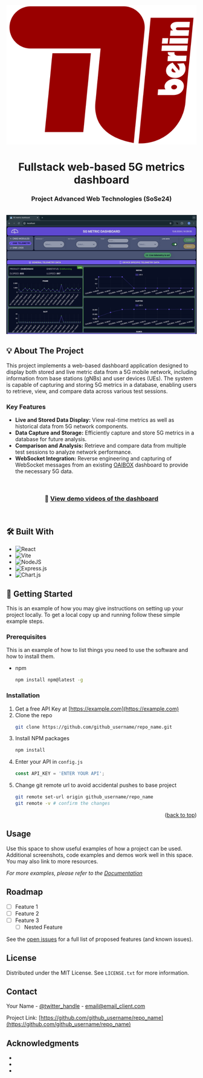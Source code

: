<!-- PROJECT LOGO -->
<div align="center">
  <img src="images/TU-Berlin-Logo.svg" alt="Logo">
  <h1 align="center"> Fullstack web-based 5G metrics dashboard </h1>
  <h3>Project Advanced Web Technologies (SoSe24) </h3>
</div>


<!-- TABLE OF CONTENTS -->
<!-- <details>
  <summary>Table of Contents</summary>
  <ol>
    <li>
      <a href="#about-the-project">About The Project</a>
      <ul>
        <li><a href="#built-with">Built With</a></li>
      </ul>
    </li>
    <li>
      <a href="#getting-started">Getting Started</a>
      <ul>
        <li><a href="#prerequisites">Prerequisites</a></li>
        <li><a href="#installation">Installation</a></li>
      </ul>
    </li>
    <li><a href="#usage">Usage</a></li>
    <li><a href="#roadmap">Roadmap</a></li>
    <li><a href="#contributing">Contributing</a></li>
    <li><a href="#license">License</a></li>
    <li><a href="#contact">Contact</a></li>
    <li><a href="#acknowledgments">Acknowledgments</a></li>
  </ol>
</details> -->

<br/>

<img src="images/dashboard.png"/>

<br/>

<!-- ABOUT THE PROJECT -->
## 💡 About The Project

This project implements a web-based dashboard application designed to display both stored and live metric data from a 5G mobile network, including information from base stations (gNBs) and user devices (UEs). The system is capable of capturing and storing 5G metrics in a database, enabling users to retrieve, view, and compare data across various test sessions.

### Key Features

- **Live and Stored Data Display:** View real-time metrics as well as historical data from 5G network components.
- **Data Capture and Storage:** Efficiently capture and store 5G metrics in a database for future analysis.
- **Comparison and Analysis:** Retrieve and compare data from multiple test sessions to analyze network performance.
- **WebSocket Integration:** Reverse engineering and capturing of WebSocket messages from an existing [OAIBOX](https://oaibox.com/) dashboard to provide the necessary 5G data.

<br/>

<div align="center">
  <h3>🎥 <a href="https://drive.google.com/drive/folders/1WxvNU8Wwfcp0o9jDBbSbkER7GcXYajBT?usp=drive_link">View demo videos of the dashboard</a></h3>
</div>

<br/>



## 🛠️ Built With

* ![React](https://img.shields.io/badge/react-%2320232a.svg?style=for-the-badge&logo=react&logoColor=%2361DAFB)
* ![Vite](https://img.shields.io/badge/vite-%23646CFF.svg?style=for-the-badge&logo=vite&logoColor=white)
* ![NodeJS](https://img.shields.io/badge/node.js-6DA55F?style=for-the-badge&logo=node.js&logoColor=white)
* ![Express.js](https://img.shields.io/badge/express.js-%23404d59.svg?style=for-the-badge&logo=express&logoColor=%2361DAFB)
* ![Chart.js](https://img.shields.io/badge/chart.js-F5788D.svg?style=for-the-badge&logo=chart.js&logoColor=white)


<!-- GETTING STARTED -->
## 🚀 Getting Started 

This is an example of how you may give instructions on setting up your project locally.
To get a local copy up and running follow these simple example steps.

### Prerequisites

This is an example of how to list things you need to use the software and how to install them.
* npm
  ```sh
  npm install npm@latest -g
  ```

### Installation

1. Get a free API Key at [https://example.com](https://example.com)
2. Clone the repo
   ```sh
   git clone https://github.com/github_username/repo_name.git
   ```
3. Install NPM packages
   ```sh
   npm install
   ```
4. Enter your API in `config.js`
   ```js
   const API_KEY = 'ENTER YOUR API';
   ```
5. Change git remote url to avoid accidental pushes to base project
   ```sh
   git remote set-url origin github_username/repo_name
   git remote -v # confirm the changes
   ```

<p align="right">(<a href="#readme-top">back to top</a>)</p>



<!-- USAGE EXAMPLES -->
## Usage

Use this space to show useful examples of how a project can be used. Additional screenshots, code examples and demos work well in this space. You may also link to more resources.

_For more examples, please refer to the [Documentation](https://example.com)_



<!-- ROADMAP -->
## Roadmap

- [ ] Feature 1
- [ ] Feature 2
- [ ] Feature 3
    - [ ] Nested Feature

See the [open issues](https://github.com/github_username/repo_name/issues) for a full list of proposed features (and known issues).



<!-- LICENSE -->
## License

Distributed under the MIT License. See `LICENSE.txt` for more information.



<!-- CONTACT -->
## Contact

Your Name - [@twitter_handle](https://twitter.com/twitter_handle) - email@email_client.com

Project Link: [https://github.com/github_username/repo_name](https://github.com/github_username/repo_name)



<!-- ACKNOWLEDGMENTS -->
## Acknowledgments

* []()
* []()
* []()

